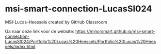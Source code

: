 # msi-smart-connection-LucasSI024
MSI-Lucas-Heessels created by GitHub Classroom

Ga naar deze link voor de website: https://minorsmart.github.io/msi-smart-connection-LucasSI024/Portfolio%20Lucas%20Heessels/Portfolio%20Lucas%20Heessels/index.html
